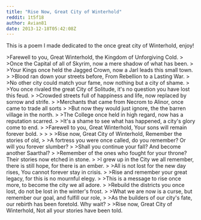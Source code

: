 ```yaml
---
title: "Rise Now, Great City of Winterhold"
reddit: 1t5f18
author: Avian81
date: 2013-12-18T05:42:08Z
---
```


This is a poem I made dedicated to the once great city of Winterhold, enjoy!



&gt;Farewell to you, Great Winterhold, the Kingdom of Unforgiving Cold.
&gt;
&gt;Once the Capital of all of Skyrim, now a mere shadow of what has been.
&gt;
&gt;Your Kings once held the Jagged Crown, now a Jarl leads this small town.
&gt;
&gt;Blood ran down your streets before, From Rebellion to a Lasting War.
&gt;
&gt;No other city could match your fame, now nothing but a city of shame.
&gt;
&gt;You once rivaled the great City of Solitude, it's no question you have lost this feud.
&gt;
&gt;Crowded streets full of happiness and life, now replaced by sorrow and strife.
&gt;
&gt;Merchants that came from Necrom to Alinor, once came to trade all sorts
&gt;
&gt;But now they would just ignore, the the barren village in the north.
&gt;
&gt;The College once held in high regard, now has a reputation scarred.
&gt;
&gt;It's a shame to see what has happened, a city's glory come to end.
&gt;
&gt;Farewell to you, Great Winterhold, Your sons will remain forever bold.
&gt;
&gt;
&gt;
&gt;Rise now, Great City of Winterhold, Remember the stories of old,
&gt;
&gt;A fortress you were once called, do you remember? Or will you forever slumber?
&gt;
&gt;Shall you continue your fall? And become another Saarthal?
&gt;
&gt;Remember of the ones who fought for your throne? Their stories now etched in stone.
&gt;
&gt;I grew up in the City we all remember, there is still hope, for there is an ember.
&gt;
&gt;All is not lost for the new day rises, You cannot forever stay in crisis.
&gt;
&gt;Rise and remember your great legacy, for this is no mournful elegy.
&gt;
&gt;This is a message to rise once more, to become the city we all adore.
&gt;
&gt;Rebuild the districts you once lost, do not be lost in the winter's frost.
&gt;
&gt;What we are now is a curse, but remember our goal, and fulfill our role,
&gt;
&gt;As the builders of our city's fate, our rebirth has been foretold. Why wait? 
&gt;
&gt;Rise now, Great City of Winterhold, Not all your stories have been told.
